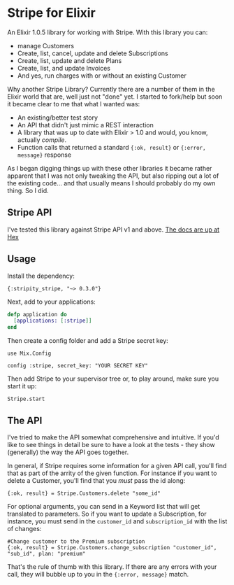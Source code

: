 # Stripe for Elixir

An Elixir 1.0.5 library for working with Stripe. With this library you can:

 - manage Customers
 - Create, list, cancel, update and delete Subscriptions
 - Create, list, update and delete Plans
 - Create, list, and update Invoices
 - And yes, run charges with or without an existing Customer

Why another Stripe Library? Currently there are a number of them in the Elixir world that are, well just not "done" yet. I started to fork/help but soon it became clear to me that what I wanted was:

 - An existing/better test story
 - An API that didn't just mimic a REST interaction
 - A library that was up to date with Elixir > 1.0 and would, you know, actually *compile*.
 - Function calls that returned a standard `{:ok, result}` or `{:error, message}` response

As I began digging things up with these other libraries it became rather apparent that I was not only tweaking the API, but also ripping out a lot of the existing code... and that usually means I should probably do my own thing. So I did.

## Stripe API

I've tested this library against Stripe API v1 and above. [The docs are up at Hex](http://hexdocs.pm/stripity_stripe/)

## Usage

Install the dependency:

```
{:stripity_stripe, "~> 0.3.0"}
```

Next, add to your applications:

```ex
defp application do
  [applications: [:stripe]]
end
```

Then create a config folder and add a Stripe secret key:

```
use Mix.Config

config :stripe, secret_key: "YOUR SECRET KEY"
```

Then add Stripe to your supervisor tree or, to play around, make sure you start it up:

```
Stripe.start
```

## The API

I've tried to make the API somewhat comprehensive and intuitive. If you'd like to see things in detail be sure to have a look at the tests - they show (generally) the way the API goes together.

In general, if Stripe requires some information for a given API call, you'll find that as part of the arrity of the given function. For instance if you want to delete a Customer, you'll find that you *must* pass the id along:

```
{:ok, result} = Stripe.Customers.delete "some_id"
```

For optional arguments, you can send in a Keyword list that will get translated to parameters. So if you want to update a Subscription, for instance, you must send in the `customer_id` and `subscription_id` with the list of changes:

```
#Change customer to the Premium subscription
{:ok, result} = Stripe.Customers.change_subscription "customer_id", "sub_id", plan: "premium"
```

That's the rule of thumb with this library. If there are any errors with your call, they will bubble up to you in the `{:error, message}` match.
